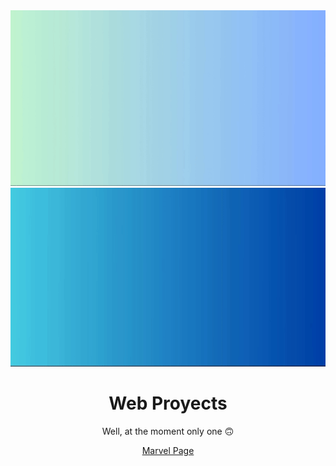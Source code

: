 <!--
**Vic102/Vic102** is a ✨ _special_ ✨ repository because its `README.md` (this file) appears on your GitHub profile.

Here are some ideas to get you started:

- 🔭 I’m currently working on ...
- 🌱 I’m currently learning ...
- 👯 I’m looking to collaborate on ...
- 🤔 I’m looking for help with ...
- 💬 Ask me about ...
- 📫 How to reach me: ...
- 😄 Pronouns: ...
- ⚡ Fun fact: ...
<video width="100%" height="auto" muted="" loop="" autoplay="">
  <source src="GithubIntro.mp4" type="video/mp4">
</video>
-->
<div align="center">
  <img src="Hi_there!!.gif#gh-light-mode-only" width="auto" height="auto" />
  <img src="Hi_there!!_Dark.gif#gh-dark-mode-only" width="auto" height="auto" />
</div>

<div align='center'>
  <h1>
    Web Proyects
  </h1>
  <p>Well, at the moment only one 🙃</p>
  <div>
    <a href='https://marvel-page-beta.vercel.app/'>Marvel Page</a>
  </div>  
</div>
